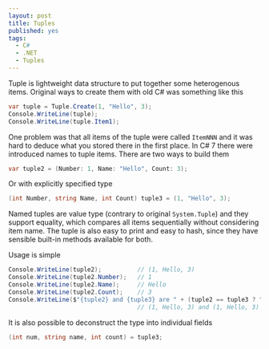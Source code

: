 ```yaml
---
layout: post
title: Tuples
published: yes
tags:
  - C#
  - .NET
  - Tuples
---
```

Tuple is lightweight data structure to put together some heterogenous items. Original ways to create them with old C# was something like this

```c#
var tuple = Tuple.Create(1, "Hello", 3);
Console.WriteLine(tuple);
Console.WriteLine(tuple.Item1);
```

One problem was that all items of the tuple were called `ItemNNN` and it was hard to deduce what you stored there in the first place. In C# 7 there were introduced names to tuple items. There are two ways to build them

```c#
var tuple2 = (Number: 1, Name: "Hello", Count: 3);
```

Or with explicitly specified type

```c#
(int Number, string Name, int Count) tuple3 = (1, "Hello", 3);
```

Named tuples are value type (contrary to original `System.Tuple`) and they support equality, which compares all items sequentially without considering item name. The tuple is also easy to print and easy to hash, since they have sensible built-in methods available for both.

Usage is simple

```c#
Console.WriteLine(tuple2);          // (1, Hello, 3)
Console.WriteLine(tuple2.Number);   // 1
Console.WriteLine(tuple2.Name);     // Hello
Console.WriteLine(tuple2.Count);    // 3
Console.WriteLine($"{tuple2} and {tuple3} are " + (tuple2 == tuple3 ? "the same" : "different"));
                                    // (1, Hello, 3) and (1, Hello, 3) are the same
```

It is also possible to deconstruct the type into individual fields

```c#
(int num, string name, int count) = tuple3;
```
